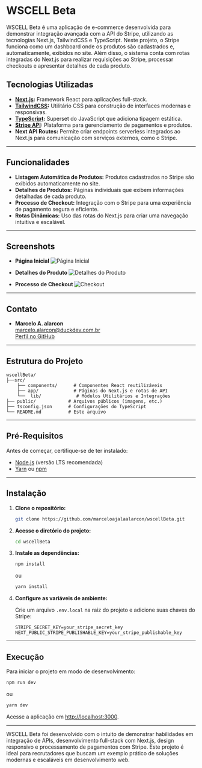 # WSCELL Beta

WSCELL Beta é uma aplicação de e-commerce desenvolvida para demonstrar integração avançada com a API do Stripe, utilizando as tecnologias Next.js, TailwindCSS e TypeScript. Neste projeto, o Stripe funciona como um dashboard onde os produtos são cadastrados e, automaticamente, exibidos no site. Além disso, o sistema conta com rotas integradas do Next.js para realizar requisições ao Stripe, processar checkouts e apresentar detalhes de cada produto.

## Tecnologias Utilizadas

- **[Next.js](https://nextjs.org/):** Framework React para aplicações full-stack.
- **[TailwindCSS](https://tailwindcss.com/):** Utilitário CSS para construção de interfaces modernas e responsivas.
- **[TypeScript](https://www.typescriptlang.org/):** Superset do JavaScript que adiciona tipagem estática.
- **[Stripe API](https://stripe.com/):** Plataforma para gerenciamento de pagamentos e produtos.
- **Next API Routes:** Permite criar endpoints serverless integrados ao Next.js para comunicação com serviços externos, como o Stripe.

---

## Funcionalidades

- **Listagem Automática de Produtos:** Produtos cadastrados no Stripe são exibidos automaticamente no site.
- **Detalhes de Produtos:** Páginas individuais que exibem informações detalhadas de cada produto.
- **Processo de Checkout:** Integração com o Stripe para uma experiência de pagamento segura e eficiente.
- **Rotas Dinâmicas:** Uso das rotas do Next.js para criar uma navegação intuitiva e escalável.

---

## Screenshots

- **Página Inicial**
  ![Página Inicial](https://github.com/user-attachments/assets/587017b1-20b1-4624-acd4-c0cee1030560)
  

- **Detalhes do Produto**
  ![Detalhes do Produto](https://github.com/user-attachments/assets/29b15b3b-4a8f-4516-852a-81e1c22ae313)


- **Processo de Checkout**
  ![Checkout](https://github.com/user-attachments/assets/e889dd72-fa8f-4159-9329-e1adaace0fbb)

---


## Contato

- **Marcelo A. alarcon**  
  [marcelo.alarcon@duckdev.com.br](mailto:marcelo.alarcon@duckdev.com.br)  
  [Perfil no GitHub](https://github.com/marceloajalaalarcon)


---

## Estrutura do Projeto

```plaintext
wscellBeta/
├──src/
    ├── components/      # Componentes React reutilizáveis
    ├── app/             # Páginas do Next.js e rotas de API
    └──  lib/             # Módulos Utilitários e Integrações
├── public/            # Arquivos públicos (imagens, etc.)
├── tsconfig.json      # Configurações do TypeScript
└── README.md          # Este arquivo
```

---

## Pré-Requisitos

Antes de começar, certifique-se de ter instalado:

- [Node.js](https://nodejs.org/) (versão LTS recomendada)
- [Yarn](https://yarnpkg.com/) ou [npm](https://www.npmjs.com/)

---

## Instalação

1. **Clone o repositório:**
   ```bash
   git clone https://github.com/marceloajalaalarcon/wscellBeta.git
   ```

2. **Acesse o diretório do projeto:**
   ```bash
   cd wscellBeta
   ```

3. **Instale as dependências:**
   ```bash
   npm install
   ```
   ou
   ```bash
   yarn install
   ```

4. **Configure as variáveis de ambiente:**

   Crie um arquivo `.env.local` na raiz do projeto e adicione suas chaves do Stripe:
   ```env
   STRIPE_SECRET_KEY=your_stripe_secret_key
   NEXT_PUBLIC_STRIPE_PUBLISHABLE_KEY=your_stripe_publishable_key
   ```

---

## Execução

Para iniciar o projeto em modo de desenvolvimento:
```bash
npm run dev
```
ou
```bash
yarn dev
```

Acesse a aplicação em [http://localhost:3000](http://localhost:3000).

---

WSCELL Beta foi desenvolvido com o intuito de demonstrar habilidades em integração de APIs, desenvolvimento full-stack com Next.js, design responsivo e processamento de pagamentos com Stripe. Este projeto é ideal para recrutadores que buscam um exemplo prático de soluções modernas e escaláveis em desenvolvimento web.


